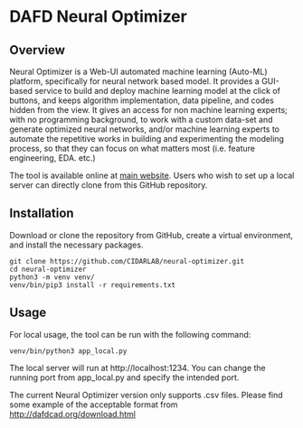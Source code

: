 # DAFD Neural Optimizer

## Overview
Neural Optimizer is a Web-UI automated machine learning (Auto-ML) platform, specifically for neural network based model. It provides a GUI-based service to build and deploy machine learning model at the click of buttons, and keeps algorithm implementation, data pipeline, and codes hidden from the view. It gives an access for non machine learning experts; with no programming background, to work with a custom data-set and generate optimized neural networks, and/or machine learning experts to automate the repetitive works in building and experimenting the modeling process, so that they can focus on what matters most (i.e. feature engineering, EDA. etc.)

The tool is available online at [main website](http://ml.dafdcad.org). Users who wish to set up a local server can directly clone from this GitHub repository. 

## Installation
Download or clone the repository from GitHub, create a virtual environment, and install the necessary packages. 

```
git clone https://github.com/CIDARLAB/neural-optimizer.git
cd neural-optimizer
python3 -m venv venv/
venv/bin/pip3 install -r requirements.txt
```

## Usage

For local usage, the tool can be run with the following command:
```
venv/bin/python3 app_local.py
```

The local server will run at http://localhost:1234. You can change the running port from app_local.py and specify the intended port.

The current Neural Optimizer version only supports .csv files. Please find some example of the acceptable format from http://dafdcad.org/download.html
